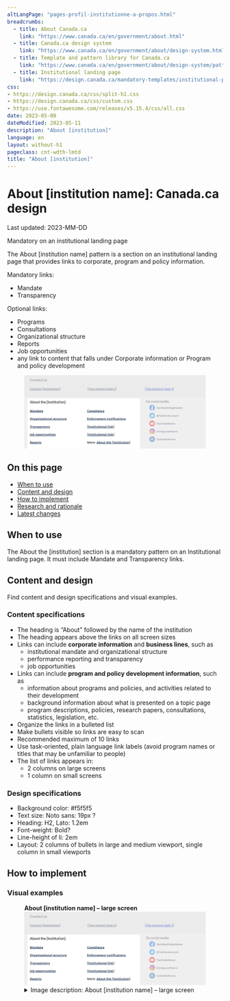 ```yaml
---
altLangPage: "pages-profil-institutionne-a-propos.html"
breadcrumbs:
  - title: About Canada.ca
    link: "https://www.canada.ca/en/government/about.html"
  - title: Canada.ca design system
    link: "https://www.canada.ca/en/government/about/design-system.html"
  - title: Template and pattern library for Canada.ca
    link: "https://www.canada.ca/en/government/about/design-system/pattern-library.html"
  - title: Institutional landing page
    link: "https://design.canada.ca/mandatory-templates/institutional-profile-pages.html"    
css:
- https://design.canada.ca/css/split-h1.css
- https://design.canada.ca/css/custom.css
- https://use.fontawesome.com/releases/v5.15.4/css/all.css
date: 2023-05-08
dateModified: 2023-05-11
description: "About [institution]"
language: en
layout: without-h1
pageclass: cnt-wdth-lmtd
title: "About [institution]"
---
```

<h1 property="name" id="wb-cont" dir="ltr"><span class="stacked"><span>About [institution name]</span>: <span>Canada.ca design</span></span></h1>
<p class="small"> Last updated: 2023-MM-DD</p>
<p><span class="label label-danger">Mandatory on an institutional landing page</span></p>
<p>The About [institution name] pattern is a section on an institutional landing page that provides links to corporate, program and policy information.</p>
<p>Mandatory links:</p>
<ul>
  <li>Mandate</li>
  <li>Transparency</li>
</ul>
<p>Optional links:</p>
<ul>
  <li>Programs</li>
  <li>Consultations</li>
  <li>Organizational structure</li>
  <li>Reports</li>
  <li>Job opportunities</li>
  <li>any link to content that falls under Corporate information or Program and policy development</li>
</ul>
<div class="pattern-demo mrgn-tp-lg">
  <figure> <img src="./images/ilp-about-lg-en.png" class="img-responsive" alt=""></figure>
</div>
<h2>On this page</h2>
<ul>
  <li><a href="#when">When to use</a></li>
  <!-- <li><a href="#what">What to avoid</a></li>  -->
  <li><a href="#content">Content and design</a></li>
  <li><a href="#how">How to implement</a></li>
  <li><a href="#research">Research and rationale</a></li>
  <li><a href="#changes">Latest changes</a></li>
</ul>
<h2 id="when">When to use</h2>
<p>The About the [institution] section is a mandatory pattern on an Institutional landing page.  It must include Mandate and Transparency links.</p>
<h2 id="content">Content and design</h2>
<p>Find content and design specifications and visual examples.</p>
<h3>Content specifications</h3>
<ul>
  <li>The heading is “About” followed by the name of the institution</li>
  <li>The heading appears above the links on all screen sizes</li>
  <li>Links can include <strong>corporate information</strong> and <strong>business lines</strong>, such as
    <ul>
      <li>institutional mandate and organizational structure</li>
      <li>performance reporting and transparency</li>
      <li>job opportunities</li>
    </ul>
  </li>
  <li>Links can include <strong>program and policy development information</strong>, such as
    <ul>
      <li>information about programs and policies, and activities related to their development</li>
      <li>background information about what is presented on a topic page</li>
      <li>program descriptions, policies, research papers, consultations, statistics, legislation, etc.</li>
    </ul>
  </li>
  <li>Organize the links in a bulleted list</li>
  <li>Make bullets visible so links are easy to scan</li>
  <li>Recommended maximum of 10 links</li>
  <li>Use task-oriented, plain language link labels (avoid program names or titles that may be unfamiliar to people)</li>
  <li>The list of links appears in:
    <ul>
      <li>2 columns on large screens</li>
      <li>1 column on small screens</li>
    </ul>
  </li>
</ul>
<h3>Design specifications</h3>
<ul>
  <li>Background color: #f5f5f5</li>
  <li>Text size: Noto sans: 19px ?</li>
  <li>Heading:  H2, Lato: 1.2em</li>
  <li>Font-weight: Bold?</li>
  <li>Line-height of li: 2em</li>
  <li>Layout: 2 columns of bullets in large and medium viewport, single column in small viewports</li>
</ul>
<h2 id="how">How to implement</h2>
<h3>Visual examples</h3>
<div class="pattern-demo mrgn-tp-md">
  <figure class="mrgn-bttm-md">
    <figcaption><b>About [institution name] – large screen</b></figcaption>
    <img src="./images/ilp-about-lg-en.png" class="img-responsive" alt="">
    <details>
      <summary class="wb-toggle small" data-toggle="{&quot;print&quot;:&quot;on&quot;}">Image description: About [institution name] – large screen</summary>
      <p class="mrgn-tp-lg">About [institution name] links appear in a section with the heading “About [institution name]”.  Links are organized in a bulleted list:</p>
      <ul>
        <li>Mandate</li>
        <li>Organizational structure</li>
        <li>Transparency</li>
        <li>Job opportunities</li>
        <li>Reports</li>
        <li>Compliance</li>
        <li>Enforcements notifications</li>
        <li>[institutional link]</li>
        <li>[institutional link]</li>
        <li>More: About the institution</li>
      </ul>
    </details>
  </figure>
</div>
